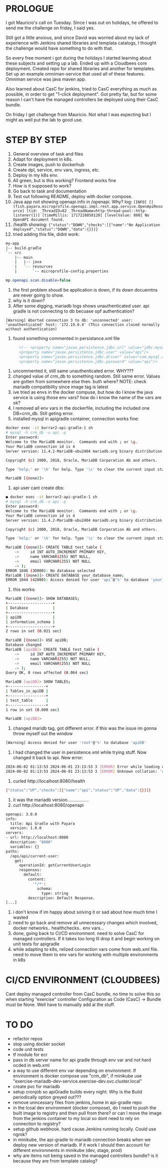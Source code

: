 # PROLOGUE
I got Mauricio's call on Tuesday. Since I was out on holidays, he offered to send me the challenge on friday, I said yes.

Still got a little anxious, and since David was worried about my lack of experience with Jenkins shared libraries and templata catalogs, I thought the challenge would have something to do with that.

So every free moment i got during the holidays I started learning about these subjects and setting up a lab. Ended up with a Cloudbees core deployment. Created repo for shared libraries and another for templates. Set up an example omniman-service that used all of these features. Omniman service was java maven app.

Also learned about CasC for jenkins, tried to CasC everything as much as possible, in order to get "1-click deployment". Got pretty far, but for some reason I can't have the managed controllers be deployed using their CasC bundle.

On friday I get challenge from Mauricio. Not what I was expecting but I might as well put the lab to good use.

# STEP BY STEP
1. General overview of task and files
1. Adapt for deployment in k8s.
1. Create images, push to dockerhub
1. Create dpl, service, env vars, ingress, etc.
2. Deploy in my k8s env.
1. All green, but is this working? Frontend works fine
1. How is it supposed to work?
1. Go back to task and documentation
1. Test out following README, deploy with docker compose.
1. Java app not showing openapi info in /openapi. Why? log: ```[INFO] [] [fish.payara.microprofile.openapi.impl.rest.app.service.OpenApiResource] [tid: _ThreadID=82 _ThreadName=http-thread-pool::http-listener(1)] [timeMillis: 1717228058120] [levelValue: 800] No OpenAPI document found.```
1. /health showing: ```{"status":"DOWN","checks":[{"name":"No Application deployed","status":"DOWN","data":{}}]}```
1. tried adding this file, didnt work:
```bash
my-app
|-- build.gradle
`-- src
    |-- main
    |   |-- java
    |   `-- resources
    |       `-- microprofile-config.properties
```
```java
mp.openapi.scan.disable=false
```
1. the first problem shoudl be application is down, if its down docuemtns are never going to show.
1. why is it down?
1. After some digging, mariadb logs shows unauthenticated user. api gradle is not connecting to db becuase opf authentication?
```log
[Warning] Aborted connection 3 to db: 'unconnected' user: 'unauthenticated' host: '172.19.0.4' (This connection closed normally without authentication)
```
1. found something commented in persistance.xml file
```xml
      <!-- <property name="javax.persistence.jdbc.url" value="jdbc:mysql://crm_db:3306/apiDB?zeroDateTimeBehavior=CONVERT_TO_NULL"/>
      <property name="javax.persistence.jdbc.user" value="api"/>
      <property name="javax.persistence.jdbc.driver" value="com.mysql.cj.jdbc.Driver"/>
      <property name="javax.persistence.jdbc.password" value="api"/>
```
1. uncommented it, still same unauthenticated error. WHY???
1. changed value of crm_db to something random. Still same error. Values are gotten from somewhere else then. buth where?
NOTE: check mariadb compatibility since image tag is latest
1. ive tried as envs in the docker compuse, but how do I know the java service is using those env vars? how do i know the name of the vars are ok?
1. I removed all env vars in the dockerfile, including the included one DB=crm_db. Still geting error. 
1. installed mysql in apigradle container, connection works fine:
```bash
docker exec -it borrar2-api-gradle-1 sh
# mysql -h crm_db -u api -p
Enter password: 
Welcome to the MariaDB monitor.  Commands end with ; or \g.
Your MariaDB connection id is 4
Server version: 11.4.2-MariaDB-ubu2404 mariadb.org binary distribution

Copyright (c) 2000, 2018, Oracle, MariaDB Corporation Ab and others.

Type 'help;' or '\h' for help. Type '\c' to clear the current input statement.

MariaDB [(none)]> 
```
1. api user cant create dbs:
```bash
● docker exec -it borrar2-api-gradle-1 sh
# mysql -h crm_db -u api -p
Enter password: 
Welcome to the MariaDB monitor.  Commands end with ; or \g.
Your MariaDB connection id is 4
Server version: 11.4.2-MariaDB-ubu2404 mariadb.org binary distribution

Copyright (c) 2000, 2018, Oracle, MariaDB Corporation Ab and others.

Type 'help;' or '\h' for help. Type '\c' to clear the current input statement.

MariaDB [(none)]> CREATE TABLE test_table (
    ->     id INT AUTO_INCREMENT PRIMARY KEY,
    ->     name VARCHAR(255) NOT NULL,
    ->     email VARCHAR(255) NOT NULL
    -> );
ERROR 1046 (3D000): No database selected
MariaDB [(none)]> CREATE DATABASE your_database_name;
ERROR 1044 (42000): Access denied for user 'api'@'%' to database 'your_database_name'
```
1. this works:
```bash
MariaDB [(none)]> SHOW DATABASES;
+--------------------+
| Database           |
+--------------------+
| apiDB              |
| information_schema |
+--------------------+
2 rows in set (0.021 sec)

MariaDB [(none)]> USE apiDB;
Database changed
MariaDB [apiDB]> CREATE TABLE test_table (
    ->     id INT AUTO_INCREMENT PRIMARY KEY,
    ->     name VARCHAR(255) NOT NULL,
    ->     email VARCHAR(255) NOT NULL
    -> );
Query OK, 0 rows affected (0.064 sec)

MariaDB [apiDB]> SHOW TABLES;
+-----------------+
| Tables_in_apiDB |
+-----------------+
| test_table      |
+-----------------+
1 row in set (0.000 sec)

MariaDB [apiDB]> 
```
1. changed maridb tag, got different error. if this was the issue im gonna throw myself out the window
```bash
[Warning] Access denied for user 'root'@'%' to database 'apiDB'
```
1. I had changed the user in persistence.xml while trying stuff. Now changed it back to api. New error:
```bash
2024-06-02 01:13:53 2024-06-01 23:13:53 3 [ERROR] Error while loading database options: './apiDB/db.opt':
2024-06-02 01:13:53 2024-06-01 23:13:53 3 [ERROR] Unknown collation: 'utf8mb4_uca1400_ai_ci'
```
1. curled http://localhost:8080/health
```bash
{"status":"UP","checks":[{"name":"api","status":"UP","data":{}}]}
```
1. it was the mariadb version.................
1. curl http://localhost:8080/openapi
```bash
openapi: 3.0.0
info:
  title: Api Gradle with Payara
  version: 1.0.0
servers:
- url: http://localhost:8080
  description: "8080"
  variables: {}
paths:
  /api/api/current-user:
    get:
      operationId: getCurrentUserLogin
      responses:
        default:
          content:
            '*/*':
              schema:
                type: string
          description: Default Response.
[...]
```
1. i don't know if im happy about solving it or sad about how much time I wasted
1. need to go back and remove all unnecessary changes which involved, docker networks.. healthchecks.. env vars...
1. done, going back to CI/CD environment. need to solve CasC for managed controllers. If it takes too long Ill drop it and begin working on unit tests for apigradle
1. while adapting to k8s, relized connection vars come from web.xml file. need to move them to env vars for working with multiple environments in k8s

# CI/CD ENVIRONMENT (CLOUDBEES)
Cant deploy managed controller from CasC bundle, no time to solve this so when starting "exercise" controller Configuration as Code (CasC) -> Bundle must be None. Well have to manually add al the stuff.


# TO DO
- refactor repos
- stop using docker socket
- code unit tests
- tf module for ecr
- pass in db server name for api gradle through env var and not hard ocded in web.xml
- a way to use different env var depending on environment. If environment is docker compose use "crm_db", if minikube use "exercise-mariadb-dev-service.exercise-dev.svc.cluster.local"
- create pvc for mariadb
- setup cronjob so apiGradle builds every night. Why is the Build periodically option greyed out???
- remove unncessary files from jenkins_home in api-gradle repo
- in the lcoal dev environment (docker compose), do I need to push the built image to registry and then pull from there? or can I move the image from the jenkins container to my local so dont need to rely on connection to registry?
- setup github webhook. hard cause Jenkins running locally. Could use ngrok?
- in minikube, the api-gradle to mariadb connection breaks when we deploy new version of mariadb. If it work I should then account for different environments in minikube (dev, stage, prod)
- why are items not being saved in the managed controllers bundle? is it because they are from template catalog?





 <!-- mysql -h exercise-mariadb-service-dev-service.exercise-dev.svc.cluster.local -u api -p -->